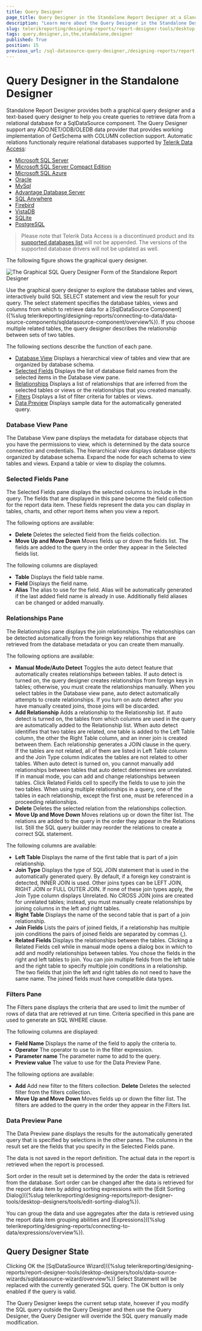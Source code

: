 ```yaml
---
title: Query Designer
page_title: Query Designer in the Standalone Report Designer at a Glance
description: "Learn more about the Query Designer in the Standalone Designer and how to use it to create basic queries easily in Telerik Reporting."
slug: telerikreporting/designing-reports/report-designer-tools/desktop-designers/tools/data-source-wizards/sqldatasource-wizard/query-designer-in-the-standalone-designer
tags: query,designer,in,the,standalone,designer
published: True
position: 15
previous_url: /sql-datasource-query-designer,/designing-reports/report-designer-tools/desktop-designers/tools/data-source-wizards/sqldatasource-wizard/query-designer-in-the-standalone-designer
---
```


# Query Designer in the Standalone Designer

Standalone Report Designer provides both a graphical query designer and a text-based query designer to help you create queries to retrieve data from a relational database for a SqlDataSource component. The Query Designer support any ADO.NET/ODB/OLEDB data provider that provides working implementation of GetSchema with COLUMN collection support. Automatic relations functionaly require relational databases supported by [Telerik Data Access](https://www.telerik.com/data-access-sunsetting):

* [Microsoft SQL Server](https://docs.telerik.com/data-access/developers-guide/database-specifics/microsoft-sql-server/database-specifics-sql-overview)
* [Microsoft SQL Server Compact Edition](https://docs.telerik.com/data-access/developers-guide/database-specifics/database-specifics-sqlce-overview)
* [Microsoft SQL Azure](https://docs.telerik.com/data-access/developers-guide/database-specifics/microsoft-sql-azure/getting-started-root-quickstart-azure-overview)
* [Oracle](https://docs.telerik.com/data-access/developers-guide/database-specifics/oracle/database-specifics-oracle-overview)
* [MySql](https://docs.telerik.com/data-access/developers-guide/database-specifics/database-specifics-mysql-overview)
* [Advantage Database Server](https://docs.telerik.com/data-access/developers-guide/database-specifics/database-specifics-ads-overview)
* [SQL Anywhere](https://docs.telerik.com/data-access/developers-guide/database-specifics/sql-anywhere/database-specifics-sqlanywhere-voerview)
* [Firebird](https://docs.telerik.com/data-access/developers-guide/database-specifics/firebird/database-specifics-firebird-overview)
* [VistaDB](https://docs.telerik.com/data-access/developers-guide/database-specifics/vistadb/database-specifics-vistadb-overview)
* [SQLite](https://docs.telerik.com/data-access/developers-guide/database-specifics/sqlite/database-specifics-sqlite-overview)
* [PostgreSQL](https://docs.telerik.com/data-access/developers-guide/database-specifics/postgresql/database-specifics-postgresql-overview)

> Please note that Telerik Data Access is a discontinued product and its [supported databases list](https://docs.telerik.com/data-access/developer-guide-integration-prerequisities#access-to-a-relational-database) will not be appended. The versions of the supported database drivers will not be updated as well.

The following figure shows the graphical query designer.

![The Graphical SQL Query Designer Form of the Standalone Report Designer](images/SqlQueryDesignerForm.png)

Use the graphical query designer to explore the database tables and views, interactively build SQL SELECT statement and view the result for your query. The select statement specifies the database tables, views and columns from which to retrieve data for a [SqlDataSource Component]({%slug telerikreporting/designing-reports/connecting-to-data/data-source-components/sqldatasource-component/overview%}). If you choose multiple related tables, the query designer describes the relationship between sets of two tables.

The following sections describe the function of each pane.

* [Database View](#database-view-pane) Displays a hierarchical view of tables and view that are organized by database schema.
* [Selected Fields](#selected-fields-pane) Displays the list of database field names from the selected items in the Database view pane.
* [Relationships](#relationships-pane) Displays a list of relationships that are inferred from the selected tables or views or the relationships that you created manually.
* [Filters](#filters-pane) Displays a list of filter criteria for tables or views.
* [Data Preview](#data-preview-pane) Displays sample data for the automatically generated query.

### Database View Pane

The Database View pane displays the metadata for database objects that you have the permissions to view, which is determined by the data source connection and credentials. The hierarchical view displays database objects organized by database schema. Expand the node for each schema to view tables and views. Expand a table or view to display the columns.

### Selected Fields Pane

The Selected Fields pane displays the selected columns to include in the query. The fields that are displayed in this pane become the field collection for the report data item. These fields represent the data you can display in tables, charts, and other report items when you view a report.

The following options are available:

* __Delete__ Deletes the selected field from the fields collection.
* __Move Up and Move Down__ Moves fields up or down the fields list. The fields are added to the query in the order they appear in the Selected fields list.

The following columns are displayed:

* __Table__ Displays the field table name.
* __Field__ Displays the field name.
* __Alias__ The alias to use for the field. Alias will be automatically generated if the last added field name is already in use. Additionally field aliases can be changed or added manually.

### Relationships Pane

The Relationships pane displays the join relationships. The relationships can be detected automatically from the foreign key relationships that are retrieved from the database metadata or you can create them manually.

The following options are available:

* __Manual Mode/Auto Detect__ Toggles the auto detect feature that automatically creates relationships between tables. If auto detect is turned on, the query designer creates relationships from foreign keys in tables; otherwise, you must create the relationships manually. When you select tables in the Database view pane, auto detect automatically attempts to create relationships. If you turn on auto detect after you have manually created joins, those joins will be discarded.
* __Add Relationship__ Adds a relationship to the Relationship list. If auto detect is turned on, the tables from which columns are used in the query are automatically added to the Relationship list. When auto detect identifies that two tables are related, one table is added to the Left Table column, the other the Right Table column, and an inner join is created between them. Each relationship generates a JOIN clause in the query. If the tables are not related, all of them are listed in Left Table column and the Join Type column indicates the tables are not related to other tables. When auto detect is turned on, you cannot manually add relationships between tables that auto detect determines are unrelated. If in manual mode, you can add and change relationships between tables. Click Related Fields cell to specify the fields to use to join the two tables. When using multiple relationships in a query, one of the tables in each relationship, except the first one, must be referenced in a proceeding relationships.
* __Delete__ Deletes the selected relation from the relationships collection.
* __Move Up and Move Down__ Moves relations up or down the filter list. The relations are added to the query in the order they appear in the Relations list. Still the SQL query builder may reorder the relations to create a correct SQL statement.

The following columns are available:

* __Left Table__ Displays the name of the first table that is part of a join relationship.
* __Join Type__ Displays the type of SQL JOIN statement that is used in the automatically generated query. By default, if a foreign key constraint is detected, INNER JOIN is used. Other joins types can be LEFT JOIN, RIGHT JOIN or FULL OUTER JOIN. If none of these join types apply, the Join Type column displays Unrelated. No CROSS JOIN joins are created for unrelated tables; instead, you must manually create relationships by joining columns in the left and right tables.
* __Right Table__ Displays the name of the second table that is part of a join relationship.
* __Join Fields__ Lists the pairs of joined fields, if a relationship has multiple join conditions the pairs of joined fields are separated by commas (,).
* __Related Fields__ Displays the relationships between the tables. Clicking a Related Fields cell while in manual mode opens a dialog box in which to add and modify relationships between tables. You chose the fields in the right and left tables to join. You can join multiple fields from the left table and the right table to specify multiple join conditions in a relationship. The two fields that join the left and right tables do not need to have the same name. The joined fields must have compatible data types.

### Filters Pane

The Filters pane displays the criteria that are used to limit the number of rows of data that are retrieved at run time. Criteria specified in this pane are used to generate an SQL WHERE clause.

The following columns are displayed:

* __Field Name__ Displays the name of the field to apply the criteria to.
* __Operator__ The operator to use to in the filter expression.
* __Parameter name__ The parameter name to add to the query.
* __Preview value__ The value to use for the Data Preview Pane.

The following options are available:

* __Add__ Add new filter to the filters collection. __Delete__ Deletes the selected filter from the filters collection.
* __Move Up and Move Down__ Moves fields up or down the filter list. The filters are added to the query in the order they appear in the Filters list.

### Data Preview Pane

The Data Preview pane displays the results for the automatically generated query that is specified by selections in the other panes. The columns in the result set are the fields that you specify in the Selected Fields pane.

The data is not saved in the report definition. The actual data in the report is retrieved when the report is processed.

Sort order in the result set is determined by the order the data is retrieved from the database. Sort order can be changed after the data is retrieved for the report data item by adding sorting expressions with the [Edit Sorting Dialog]({%slug telerikreporting/designing-reports/report-designer-tools/desktop-designers/tools/edit-sorting-dialog%}).

You can group the data and use aggregates after the data is retrieved using the report data item grouping abilities and [Expressions]({%slug telerikreporting/designing-reports/connecting-to-data/expressions/overview%}).

## Query Designer State

Clicking OK the [SqlDataSource Wizard]({%slug telerikreporting/designing-reports/report-designer-tools/desktop-designers/tools/data-source-wizards/sqldatasource-wizard/overview%}) Select Statement will be replaced with the currently generated SQL query. The OK button is only enabled if the query is valid.

The Query Designer keeps the current setup state, however if you modify the SQL query outside the Query Designer and then use the Query Designer, the Query Designer will override the SQL query manually made modification.
